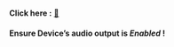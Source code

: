 

<br />


 **Click here :** [🍳](https://player.vimeo.com/video/429245404)
 
 


 <h4>Ensure Device’s audio output is <i>Enabled</i> !</h4> 




